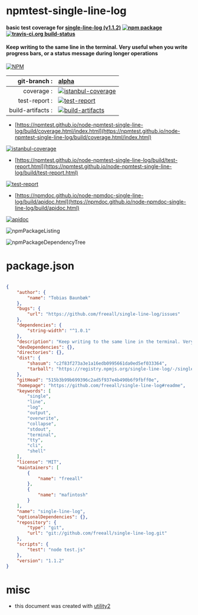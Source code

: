 # npmtest-single-line-log

#### basic test coverage for  [single-line-log (v1.1.2)](https://github.com/freeall/single-line-log#readme)  [![npm package](https://img.shields.io/npm/v/npmtest-single-line-log.svg?style=flat-square)](https://www.npmjs.org/package/npmtest-single-line-log) [![travis-ci.org build-status](https://api.travis-ci.org/npmtest/node-npmtest-single-line-log.svg)](https://travis-ci.org/npmtest/node-npmtest-single-line-log)

#### Keep writing to the same line in the terminal. Very useful when you write progress bars, or a status message during longer operations

[![NPM](https://nodei.co/npm/single-line-log.png?downloads=true&downloadRank=true&stars=true)](https://www.npmjs.com/package/single-line-log)

| git-branch : | [alpha](https://github.com/npmtest/node-npmtest-single-line-log/tree/alpha)|
|--:|:--|
| coverage : | [![istanbul-coverage](https://npmtest.github.io/node-npmtest-single-line-log/build/coverage.badge.svg)](https://npmtest.github.io/node-npmtest-single-line-log/build/coverage.html/index.html)|
| test-report : | [![test-report](https://npmtest.github.io/node-npmtest-single-line-log/build/test-report.badge.svg)](https://npmtest.github.io/node-npmtest-single-line-log/build/test-report.html)|
| build-artifacts : | [![build-artifacts](https://npmtest.github.io/node-npmtest-single-line-log/glyphicons_144_folder_open.png)](https://github.com/npmtest/node-npmtest-single-line-log/tree/gh-pages/build)|

- [https://npmtest.github.io/node-npmtest-single-line-log/build/coverage.html/index.html](https://npmtest.github.io/node-npmtest-single-line-log/build/coverage.html/index.html)

[![istanbul-coverage](https://npmtest.github.io/node-npmtest-single-line-log/build/screenCapture.buildCi.browser.%252Ftmp%252Fbuild%252Fcoverage.lib.html.png)](https://npmtest.github.io/node-npmtest-single-line-log/build/coverage.html/index.html)

- [https://npmtest.github.io/node-npmtest-single-line-log/build/test-report.html](https://npmtest.github.io/node-npmtest-single-line-log/build/test-report.html)

[![test-report](https://npmtest.github.io/node-npmtest-single-line-log/build/screenCapture.buildCi.browser.%252Ftmp%252Fbuild%252Ftest-report.html.png)](https://npmtest.github.io/node-npmtest-single-line-log/build/test-report.html)

- [https://npmdoc.github.io/node-npmdoc-single-line-log/build/apidoc.html](https://npmdoc.github.io/node-npmdoc-single-line-log/build/apidoc.html)

[![apidoc](https://npmdoc.github.io/node-npmdoc-single-line-log/build/screenCapture.buildCi.browser.%252Ftmp%252Fbuild%252Fapidoc.html.png)](https://npmdoc.github.io/node-npmdoc-single-line-log/build/apidoc.html)

![npmPackageListing](https://npmtest.github.io/node-npmtest-single-line-log/build/screenCapture.npmPackageListing.svg)

![npmPackageDependencyTree](https://npmtest.github.io/node-npmtest-single-line-log/build/screenCapture.npmPackageDependencyTree.svg)



# package.json

```json

{
    "author": {
        "name": "Tobias Baunbæk"
    },
    "bugs": {
        "url": "https://github.com/freeall/single-line-log/issues"
    },
    "dependencies": {
        "string-width": "^1.0.1"
    },
    "description": "Keep writing to the same line in the terminal. Very useful when you write progress bars, or a status message during longer operations",
    "devDependencies": {},
    "directories": {},
    "dist": {
        "shasum": "c2f83f273a3e1a16edb0995661da0ed5ef033364",
        "tarball": "https://registry.npmjs.org/single-line-log/-/single-line-log-1.1.2.tgz"
    },
    "gitHead": "515b3b99b699396c2ad5f937e4b490b6f9fbff0e",
    "homepage": "https://github.com/freeall/single-line-log#readme",
    "keywords": [
        "single",
        "line",
        "log",
        "output",
        "overwrite",
        "collapse",
        "stdout",
        "terminal",
        "tty",
        "cli",
        "shell"
    ],
    "license": "MIT",
    "maintainers": [
        {
            "name": "freeall"
        },
        {
            "name": "mafintosh"
        }
    ],
    "name": "single-line-log",
    "optionalDependencies": {},
    "repository": {
        "type": "git",
        "url": "git://github.com/freeall/single-line-log.git"
    },
    "scripts": {
        "test": "node test.js"
    },
    "version": "1.1.2"
}
```



# misc
- this document was created with [utility2](https://github.com/kaizhu256/node-utility2)
